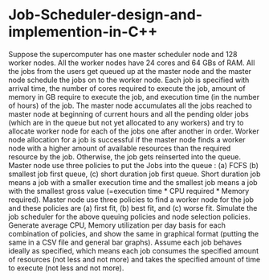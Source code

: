 # Job-Scheduler-design-and-implemention-in-C++

 Suppose the supercomputer has one master scheduler node and 128 worker nodes. All
 the worker nodes have 24 cores and 64 GBs of RAM. All the jobs from the users get
 queued up at the master node and the master node schedule the jobs on to the worker
 node. Each job is specified with arrival time, the number of cores required to execute the
 job, amount of memory in GB require to execute the job, and execution time (in the
 number of hours) of the job.
 The master node accumulates all the jobs reached to master node at beginning of current
 hours and all the pending older jobs (which are in the queue but not yet allocated to any
 workers) and try to allocate worker node for each of the jobs one after another in order.
 Worker node allocation for a job is successful if the master node finds a worker node with
 a higher amount of available resources than the required resource by the job. Otherwise,
 the job gets reinserted into the queue.
 Master node use three policies to put the Jobs into the queue :
 (a) FCFS (b) smallest job first queue, (c) short duration job first queue.
 Short duration job means a job with a smaller execution time and the smallest job means a
 job with the smallest gross value (=execution time * CPU required * Memory required).
 Master node use three policies to find a worker node for the job and these policies are (a)
 first fit, (b) best fit, and (c) worse fit.
 Simulate the job scheduler for the above queuing policies and node selection policies.
 Generate average CPU, Memory utilization per day basis for each combination of policies,
and show the same in graphical format (putting the same in a CSV file and general bar
 graphs).
 Assume each job behaves ideally as specified, which means each job consumes the
 specified amount of resources (not less and not more) and takes the specified amount of
 time to execute (not less and not more).
